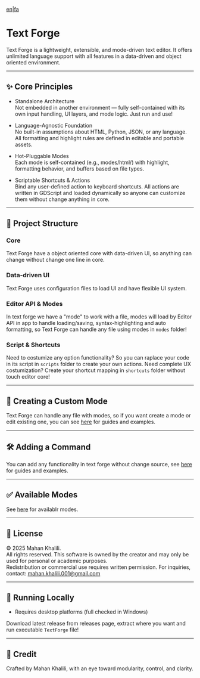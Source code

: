 [en](https://github.com/mkh-user/Text-Forge/tree/Main/README.md)|[fa](https://github.com/mkh-user/Text-Forge/tree/Main/docs/fa/README.md)
# Text Forge

Text Forge is a lightweight, extensible, and mode-driven text editor. It offers unlimited language support with all features in a data-driven and object oriented environment.

---

## ✨ Core Principles

- Standalone Architecture  
  Not embedded in another environment — fully self-contained with its own input handling, UI layers, and mode logic. Just run and use!

- Language-Agnostic Foundation  
  No built-in assumptions about HTML, Python, JSON, or any language. All formatting and highlight rules are defined in editable and portable assets.

- Hot-Pluggable Modes  
  Each mode is self-contained (e.g., modes/html/) with highlight, formatting behavior, and buffers based on file types.

- Scriptable Shortcuts & Actions  
  Bind any user-defined action to keyboard shortcuts. All actions are written in GDScript and loaded dynamically so anyone can customize them without change anything in core.

---

## 🧠 Project Structure

### Core
Text Forge have a object oriented core with data-driven UI, so anything can change without change one line in core.

### Data-driven UI
Text Forge uses configuration files to load UI and have flexible UI system.

### Editor API & Modes
In text forge we have a "mode" to work with a file, modes will load by Editor API in app to handle loading/saving, syntax-highlighting and auto formatting, so Text Forge can handle any file using modes in `modes` folder!

### Script & Shortcuts
Need to costumize any option functionality? So you can raplace your code in its script in `scripts` folder to create your own actions. Need complete UX costumization? Create your shortcut mapping in `shortcuts` folder without touch editor core! 

---

## 🧩 Creating a Custom Mode

Text Forge can handle any file with modes, so if you want create a mode or edit existing one, you can see [here](https://github.com/mkh-user/text-forge) for guides and examples.

---

## 🛠 Adding a Command

You can add any functionality in text forge without change source, see [here](https://github.com/mkh-user/text-forge) for guides and examples.

---

## ✅ Available Modes

See [here](https://github.com/mkh-user/text-forge) for availablr modes.

---

## 🔐 License

© 2025 Mahan Khalili.  
All rights reserved. This software is owned by the creator and may only be used for personal or academic purposes.  
Redistribution or commercial use requires written permission. For inquiries, contact: mahan.khalili.001@gmail.com

---

## 🚀 Running Locally

- Requires desktop platforms (full checked in Windows)

Download latest release from releases page, extract where you want and run executable `TextForge` file!

---

## 🙌 Credit

Crafted by Mahan Khalili, with an eye toward modularity, control, and clarity.